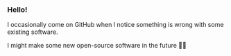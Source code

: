 ### Hello!

I occasionally come on GitHub when I notice something is wrong with some existing software.

I might make some new open-source software in the future 🤞🏽
